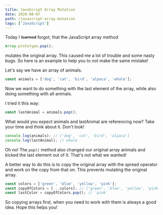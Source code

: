 ```yaml
---
title: JavaScript Array Mutation
date: 2020-08-07
path: /javascript-array-mutation
tags: ['JavaScript']
---
```


Today I ~~learned~~ forgot, that the JavaScript array method

```javascript
Array.prototype.pop();
```

mutates the original array. This caused me a lot of trouble and some nasty bugs. So here is an example to help you to not make the same mistake!

Let's say we have an array of animals.

```javascript
const animals = ['dog', 'cat', 'bird', 'alpaca', 'whale'];
```

Now we want to do something with the last element of the array, while also doing something with all animals.

I tried it this way:

```javascript
const lastAnimal = animals.pop();
```

What would you expect animals and lastAnimal are referencing now? Take your time and think about it. Don't look!

```javascript
console.log(animals); // ['dog', 'cat', 'bird', 'alpaca']
console.log(lastAnimal); // whale
```

Oh no! The `pop()` method also changed our original array animals and kicked the last element out of it. That's not what we wanted!

A better way to do this is to copy the original array with the spread operator and work on the copy from that on. This prevents mutating the original array.

```javascript
const colors = ['green', 'blue', 'yellow', 'pink'];
const copyOfColors = [...colors]; // ['green', 'blue', 'yellow', 'pink']
const lastColor = copyOfColors.pop(); // 'pink'
```

So copying arrays first, when you need to work with them is always a good idea. Hope this helps you!
